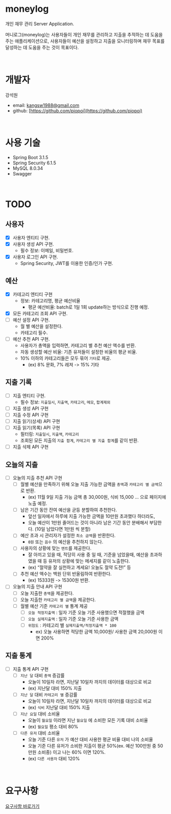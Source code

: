 # moneylog
개인 재무 관리 Server Application.

머니로그(moneylog)는 사용자들이 개인 재무를 관리하고 지출을 추적하는 데 도움을 주는 애플리케이션으로,
사용자들이 예산을 설정하고 지출을 모니터링하며 재무 목표를 달성하는 데 도움을 주는 것이 목표이다.

<br>

# 개발자
강석원
- email: [kangsw1988@gmail.com](mailto:kangsw1988@gmail.com)
- github: [https://github.com/piopoi](https://github.com/piopoi)

<br>

# 사용 기술
- Spring Boot 3.1.5
- Spring Security 6.1.5
- MySQL 8.0.34
- Swagger

<br>

# TODO

## 사용자
- [x] 사용자 엔티티 구현.
- [x] 사용자 생성 API 구현.
  - 필수 정보: 이메일, 비밀번호.
- [x] 사용자 로그인 API 구현.
  - Spring Security, JWT를 이용한 인증/인가 구현.

## 예산
- [x] 카테고리 엔티티 구현
  - 정보: 카테고리명, 평균 예산비율
    - 평균 예산비율: batch로 1일 1회 update하는 방식으로 진행 예정.
- [x] 모든 카테고리 조회 API 구현.
- [ ] 예산 설정 API 구현.
  - 월 별 예산을 설정한다.
  - 카테고리 필수.
- [ ] 예산 추천 API 구현.
  - 사용자가 총액을 입력하면, 카테고리 별 추천 예산 액수를 반환.
  - 자동 생성할 예산 비율: 기존 유저들이 설정한 비율의 평균 비율.
  - 10% 이하의 카테고리들은 모두 묶어 `기타`로 제공.
      - (ex) 8% 문화, 7% 레져 -> 15% 기타

## 지출 기록

- [ ] 지출 엔티티 구현.
  - 필수 정보: `지출일시`, `지출액`, `카테고리`, `메모`, `합계제외`
- [ ] 지출 생성 API 구현
- [ ] 지출 수정 API 구현
- [ ] 지출 읽기(상세) API 구현
- [ ] 지출 읽기(목록) API 구현
  - 필터링: `지출일시`, `지출액`, `카테고리`
  - 조회된 모든 지출의 `지출 합계`, `카테고리 별 지출 합계`를 같이 반환.
- [ ] 지출 삭제 API 구현

## 오늘의 지출

- [ ] 오늘의 지출 추천 API 구현
  - [ ] 월별 예산을 만족하기 위해 오늘 지출 가능한 금액을 `총액`과 `카테고리 별 금액`으로 반환.
    - (ex) 11월 9일 지출 가능 금액 총 30,000원, 식비 15,000 … 으로 페이지에 노출 예정.
  - [ ] 남은 기간 동안 잔여 예산을 균등 분할하여 추천한다.
    - 앞선 일자에서 하루에 지출 가능한 금액을 10만원 초과했다 하더라도,
    - 오늘 예산이 1만원 줄어드는 것이 아니라 남은 기간 동안 분배해서 부담한다. (10일 남았다면 1만원 씩 분할)
  - [ ] 예산 초과 시 관리자가 설정한 `최소 금액`을 반환한다.
    - `0원` 또는 `음수` 의 예산을 추천하지 않는다.
  - [ ] 사용자의 상황에 맞는 `멘트`를 제공한다.
    - 잘 아끼고 있을 때, 적당히 사용 중 일 때, 기준을 넘었을때, 예산을 초과하였을 때 등 유저의 상황에 맞는 메세지를 같이 노출한다.
    - (ex) “절약을 잘 실천하고 계세요! 오늘도 절약 도전!” 등
  - [ ] 추천 예산 액수는 백원 단위 반올림하여 반환한다.
    - (ex) 15333원 -> 15300원 반환.

- [ ] 오늘의 지출 안내 API 구현
  - [ ] 오늘 지출한 `총액`을 제공한다.
  - [ ] 오늘 지출한 `카테고리 별 금액`을 제공한다.
  - [ ] 월별 예산 기준 `카테고리 별` 통계 제공
    - [ ] `오늘 적정지출액` : 일자 기준 오늘 기준 사용했으면 적절했을 금액
    - [ ] `오늘 실제지출액` : 일자 기준 오늘 기준 사용한 금액
    - [ ] `위험도` : 카테고리 별 `실제지출액/적정지출액 * 100`
      - ex) 오늘 사용하면 적당한 금액 10,000원/ 사용한 금액 20,000원 이면 200%

## 지출 통계
- [ ] 지출 통계 API 구현
  - [ ] `지난 달` 대비 `총액` 증감률
    - 오늘이 10일차 라면, 지난달 10일차 까지의 데이터를 대상으로 비교
    - (ex) 지난달 대비 150% 지출
  - [ ] `지난 달` 대비 `카테고리 별` 증감률
    - 오늘이 10일차 라면, 지난달 10일차 까지의 데이터를 대상으로 비교
    - (ex) `식비` 지난달 대비 150% 지출
  - [ ] `지난 요일` 대비 소비율
    - 오늘이 `월요일` 이라면 지난 `월요일` 에 소비한 모든 기록 대비 소비율
    - (ex) `월요일` 평소 대비 80%
  - [ ] `다른 유저` 대비 소비율
    - 오늘 기준 다른 `유저` 가 예산 대비 사용한 평균 비율 대비 나의 소비율
    - 오늘 기준 다른 유저가 소비한 지출이 평균 50%(ex. 예산 100만원 중 50만원 소비중) 이고 나는 60% 이면 120%.
    - (ex) `다른 사용자` 대비 120%

<br>

# 요구사항
[요구사항 바로가기](docs/요구사항.md)
